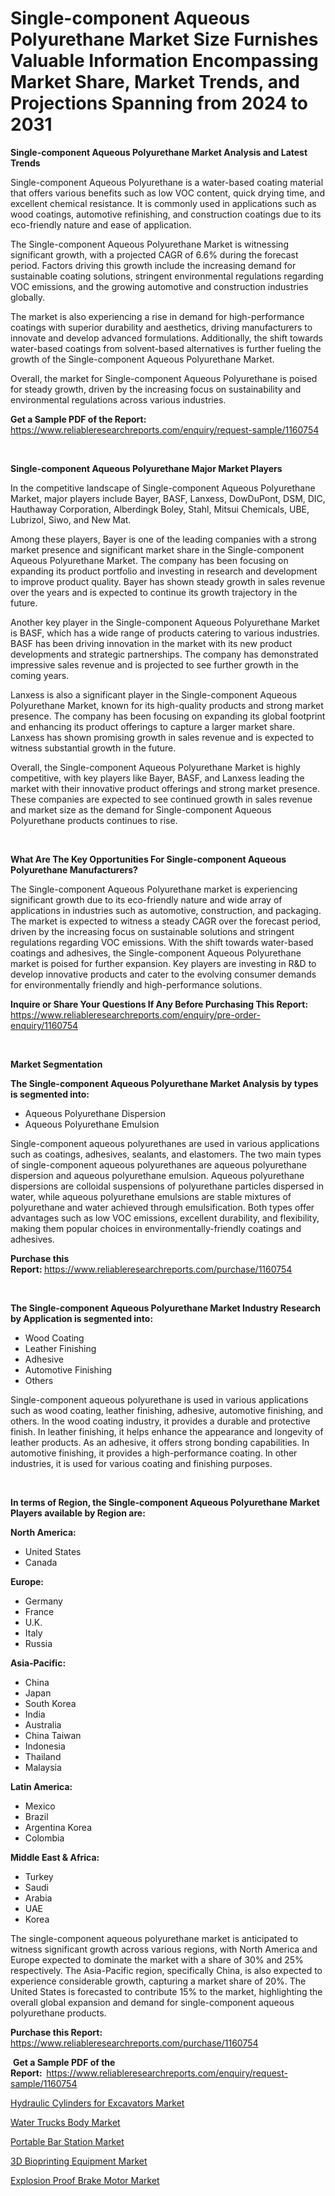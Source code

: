 <p><h1>Single-component Aqueous Polyurethane Market Size Furnishes Valuable Information Encompassing Market Share, Market Trends, and Projections Spanning from 2024 to 2031</h1></p><p><strong>Single-component Aqueous Polyurethane Market Analysis and Latest Trends</strong></p>
<p><p>Single-component Aqueous Polyurethane is a water-based coating material that offers various benefits such as low VOC content, quick drying time, and excellent chemical resistance. It is commonly used in applications such as wood coatings, automotive refinishing, and construction coatings due to its eco-friendly nature and ease of application.</p><p>The Single-component Aqueous Polyurethane Market is witnessing significant growth, with a projected CAGR of 6.6% during the forecast period. Factors driving this growth include the increasing demand for sustainable coating solutions, stringent environmental regulations regarding VOC emissions, and the growing automotive and construction industries globally.</p><p>The market is also experiencing a rise in demand for high-performance coatings with superior durability and aesthetics, driving manufacturers to innovate and develop advanced formulations. Additionally, the shift towards water-based coatings from solvent-based alternatives is further fueling the growth of the Single-component Aqueous Polyurethane Market.</p><p>Overall, the market for Single-component Aqueous Polyurethane is poised for steady growth, driven by the increasing focus on sustainability and environmental regulations across various industries.</p></p>
<p><strong>Get a Sample PDF of the Report:&nbsp;</strong> <a href="https://www.reliableresearchreports.com/enquiry/request-sample/1160754">https://www.reliableresearchreports.com/enquiry/request-sample/1160754</a></p>
<p>&nbsp;</p>
<p><strong>Single-component Aqueous Polyurethane Major Market Players</strong></p>
<p><p>In the competitive landscape of Single-component Aqueous Polyurethane Market, major players include Bayer, BASF, Lanxess, DowDuPont, DSM, DIC, Hauthaway Corporation, Alberdingk Boley, Stahl, Mitsui Chemicals, UBE, Lubrizol, Siwo, and New Mat.</p><p>Among these players, Bayer is one of the leading companies with a strong market presence and significant market share in the Single-component Aqueous Polyurethane Market. The company has been focusing on expanding its product portfolio and investing in research and development to improve product quality. Bayer has shown steady growth in sales revenue over the years and is expected to continue its growth trajectory in the future.</p><p>Another key player in the Single-component Aqueous Polyurethane Market is BASF, which has a wide range of products catering to various industries. BASF has been driving innovation in the market with its new product developments and strategic partnerships. The company has demonstrated impressive sales revenue and is projected to see further growth in the coming years.</p><p>Lanxess is also a significant player in the Single-component Aqueous Polyurethane Market, known for its high-quality products and strong market presence. The company has been focusing on expanding its global footprint and enhancing its product offerings to capture a larger market share. Lanxess has shown promising growth in sales revenue and is expected to witness substantial growth in the future.</p><p>Overall, the Single-component Aqueous Polyurethane Market is highly competitive, with key players like Bayer, BASF, and Lanxess leading the market with their innovative product offerings and strong market presence. These companies are expected to see continued growth in sales revenue and market size as the demand for Single-component Aqueous Polyurethane products continues to rise.</p></p>
<p>&nbsp;</p>
<p><strong>What Are The Key Opportunities For Single-component Aqueous Polyurethane Manufacturers?</strong></p>
<p><p>The Single-component Aqueous Polyurethane market is experiencing significant growth due to its eco-friendly nature and wide array of applications in industries such as automotive, construction, and packaging. The market is expected to witness a steady CAGR over the forecast period, driven by the increasing focus on sustainable solutions and stringent regulations regarding VOC emissions. With the shift towards water-based coatings and adhesives, the Single-component Aqueous Polyurethane market is poised for further expansion. Key players are investing in R&D to develop innovative products and cater to the evolving consumer demands for environmentally friendly and high-performance solutions.</p></p>
<p><strong>Inquire or Share Your Questions If Any Before Purchasing This Report:</strong> <a href="https://www.reliableresearchreports.com/enquiry/pre-order-enquiry/1160754">https://www.reliableresearchreports.com/enquiry/pre-order-enquiry/1160754</a></p>
<p>&nbsp;</p>
<p><strong>Market Segmentation</strong></p>
<p><strong>The Single-component Aqueous Polyurethane Market Analysis by types is segmented into:</strong></p>
<p><ul><li>Aqueous Polyurethane Dispersion</li><li>Aqueous Polyurethane Emulsion</li></ul></p>
<p><p>Single-component aqueous polyurethanes are used in various applications such as coatings, adhesives, sealants, and elastomers. The two main types of single-component aqueous polyurethanes are aqueous polyurethane dispersion and aqueous polyurethane emulsion. Aqueous polyurethane dispersions are colloidal suspensions of polyurethane particles dispersed in water, while aqueous polyurethane emulsions are stable mixtures of polyurethane and water achieved through emulsification. Both types offer advantages such as low VOC emissions, excellent durability, and flexibility, making them popular choices in environmentally-friendly coatings and adhesives.</p></p>
<p><strong>Purchase this Report:&nbsp;</strong><a href="https://www.reliableresearchreports.com/purchase/1160754">https://www.reliableresearchreports.com/purchase/1160754</a></p>
<p>&nbsp;</p>
<p><strong>The Single-component Aqueous Polyurethane Market Industry Research by Application is segmented into:</strong></p>
<p><ul><li>Wood Coating</li><li>Leather Finishing</li><li>Adhesive</li><li>Automotive Finishing</li><li>Others</li></ul></p>
<p><p>Single-component aqueous polyurethane is used in various applications such as wood coating, leather finishing, adhesive, automotive finishing, and others. In the wood coating industry, it provides a durable and protective finish. In leather finishing, it helps enhance the appearance and longevity of leather products. As an adhesive, it offers strong bonding capabilities. In automotive finishing, it provides a high-performance coating. In other industries, it is used for various coating and finishing purposes.</p></p>
<p>&nbsp;</p>
<p><strong>In terms of Region, the Single-component Aqueous Polyurethane Market Players available by Region are:</strong></p>
<p>
    <p> <strong> North America: </strong>
        <ul>
            <li>United States</li>
            <li>Canada</li>
        </ul>
        </p> 
    <p> <strong> Europe: </strong>
        <ul>
            <li>Germany</li>
            <li>France</li>
            <li>U.K.</li>
            <li>Italy</li>
            <li>Russia</li>
        </ul>
        </p> 
    <p> <strong> Asia-Pacific: </strong>
        <ul>
            <li>China</li>
            <li>Japan</li>
            <li>South Korea</li>
            <li>India</li>
            <li>Australia</li>
            <li>China Taiwan</li>
            <li>Indonesia</li>
            <li>Thailand</li>
            <li>Malaysia</li>
        </ul>
        </p> 
    <p> <strong> Latin America: </strong>
        <ul>
            <li>Mexico</li>
            <li>Brazil</li>
            <li>Argentina Korea</li>
            <li>Colombia</li>
        </ul>
        </p> 
    <p> <strong> Middle East & Africa: </strong>
        <ul>
            <li>Turkey</li>
            <li>Saudi</li>
            <li>Arabia</li>
            <li>UAE</li>
            <li>Korea</li>
        </ul>
    </p>
    </p>
<p><p>The single-component aqueous polyurethane market is anticipated to witness significant growth across various regions, with North America and Europe expected to dominate the market with a share of 30% and 25% respectively. The Asia-Pacific region, specifically China, is also expected to experience considerable growth, capturing a market share of 20%. The United States is forecasted to contribute 15% to the market, highlighting the overall global expansion and demand for single-component aqueous polyurethane products.</p></p>
<p><strong>Purchase this Report: </strong><a href="https://www.reliableresearchreports.com/purchase/1160754">https://www.reliableresearchreports.com/purchase/1160754</a></p>
<p>&nbsp;<strong>Get a Sample PDF of the Report:&nbsp;&nbsp;</strong><a href="https://www.reliableresearchreports.com/enquiry/request-sample/1160754">https://www.reliableresearchreports.com/enquiry/request-sample/1160754</a></p>
<p><strong></strong></p>
<p><p><a href="https://medium.com/p/7c24a878d74c/edit">Hydraulic Cylinders for Excavators Market</a></p><p><a href="https://github.com/elizabethdagraca/Market-Research-Report-List-1/blob/main/water-trucks-body-market.md">Water Trucks Body Market</a></p><p><a href="https://medium.com/p/0311870225a9/edit">Portable Bar Station Market</a></p><p><a href="https://github.com/rahu1502/Market-Research-Report-List-2/blob/main/3d-bioprinting-equipment-market.md">3D Bioprinting Equipment Market</a></p><p><a href="https://medium.com/p/022648f4c286/edit">Explosion Proof Brake Motor Market</a></p></p>